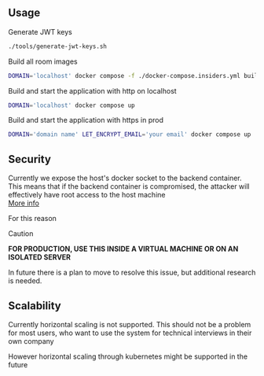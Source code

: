 ## Usage

Generate JWT keys
```bash
./tools/generate-jwt-keys.sh
```

Build all room images
```bash
DOMAIN='localhost' docker compose -f ./docker-compose.insiders.yml build
```

Build and start the application with http on localhost
```bash
DOMAIN='localhost' docker compose up
```

Build and start the application with https in prod
```bash
DOMAIN='domain name' LET_ENCRYPT_EMAIL='your email' docker compose up
```


## Security

Currently we expose the host's docker socket to the backend container. This means that if the backend container is compromised, the attacker will effectively have root access to the host machine \
[More info](https://www.lvh.io/posts/dont-expose-the-docker-socket-not-even-to-a-container/)

For this reason
> [!CAUTION]
> **FOR PRODUCTION, USE THIS INSIDE A VIRTUAL MACHINE OR ON AN ISOLATED SERVER**

In future there is a plan to move to resolve this issue, but additional research is needed.


## Scalability

Currently horizontal scaling is not supported. This should not be a problem for most users, who want to use the system for technical interviews in their own company

However horizontal scaling through kubernetes might be supported in the future
